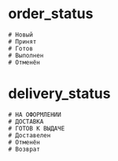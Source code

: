 # order_status
	# Новый
	# Принят
	# Готов
	# Выполнен
	# Отменён


# delivery_status
	# НА ОФОРМЛЕНИИ
	# ДОСТАВКА
	# ГОТОВ К ВЫДАЧЕ
	# Доставелен
	# Отменён
	# Возврат
